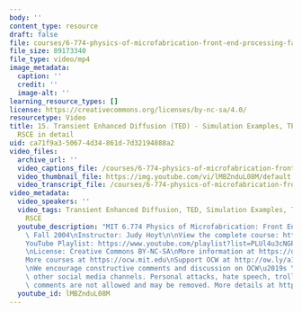 ```yaml
---
body: ''
content_type: resource
draft: false
file: courses/6-774-physics-of-microfabrication-front-end-processing-fall-2004/mit6_774f04_lec15_360p_16_9.mp4
file_size: 89173340
file_type: video/mp4
image_metadata:
  caption: ''
  credit: ''
  image-alt: ''
learning_resource_types: []
license: https://creativecommons.org/licenses/by-nc-sa/4.0/
resourcetype: Video
title: 15. Transient Enhanced Diffusion (TED) - Simulation Examples, TED Calculations,
  RSCE in detail
uid: ca71f9a3-5067-4d34-861d-7d32194888a2
video_files:
  archive_url: ''
  video_captions_file: /courses/6-774-physics-of-microfabrication-front-end-processing-fall-2004/1SYQFQEvgDtfhesvI1gnlrNLzHpjv3kUB_transcript.webvtt
  video_thumbnail_file: https://img.youtube.com/vi/lMBZnduL08M/default.jpg
  video_transcript_file: /courses/6-774-physics-of-microfabrication-front-end-processing-fall-2004/1SYQFQEvgDtfhesvI1gnlrNLzHpjv3kUB_transcript.pdf
video_metadata:
  video_speakers: ''
  video_tags: Transient Enhanced Diffusion, TED, Simulation Examples, TED Calculations,
    RSCE
  youtube_description: "MIT 6.774 Physics of Microfabrication: Front End Processing,\
    \ Fall 2004\nInstructor: Judy Hoyt\n\nView the complete course: https://ocw.mit.edu/courses/6-774-physics-of-microfabrication-front-end-processing-fall-2004/\n\
    YouTube Playlist: https://www.youtube.com/playlist?list=PLUl4u3cNGP61IMhYaHL_x-RzNUIDJD9XK\n\
    \nLicense: Creative Commons BY-NC-SA\nMore information at https://ocw.mit.edu/terms\n\
    More courses at https://ocw.mit.edu\nSupport OCW at http://ow.ly/a1If50zVRlQ\n\
    \nWe encourage constructive comments and discussion on OCW\u2019s YouTube and\
    \ other social media channels. Personal attacks, hate speech, trolling, and inappropriate\
    \ comments are not allowed and may be removed. More details at https://ocw.mit.edu/comments."
  youtube_id: lMBZnduL08M
---
```

